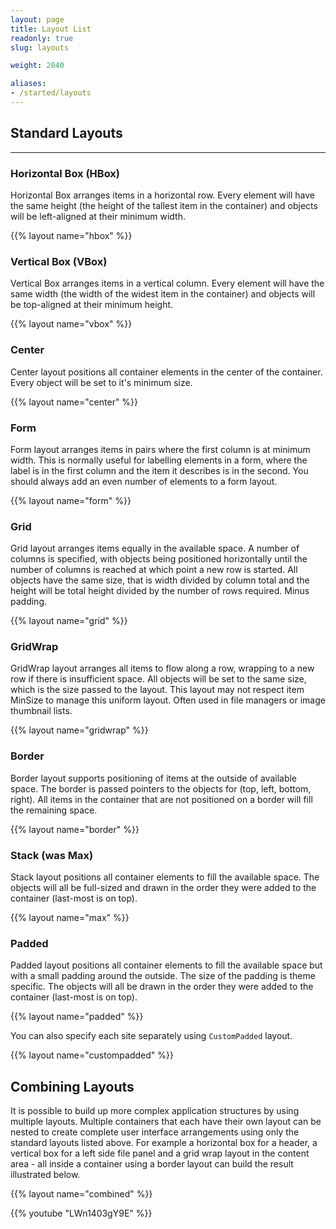 ```yaml
---
layout: page
title: Layout List
readonly: true
slug: layouts

weight: 2040

aliases:
- /started/layouts
---
```


<style>
  html:not([data-dark-mode]) img.layout.light {
    display: visible;
  }

  html:not([data-dark-mode]) img.layout.dark {
    display: none;
  }

  html[data-dark-mode] img.layout.light {
    display: none;
  }

  html[data-dark-mode] img.layout.dark {
    display: visible;
  }
</style>

## Standard Layouts

---

### Horizontal Box (HBox)

Horizontal Box arranges items in a horizontal row.
Every element will have the same height (the height of the tallest item in the container)
and objects will be left-aligned at their minimum width.

{{% layout name="hbox" %}}

### Vertical Box (VBox)

Vertical Box arranges items in a vertical column.
Every element will have the same width (the width of the widest item in the container)
and objects will be top-aligned at their minimum height.

{{% layout name="vbox" %}}

### Center

Center layout positions all container elements in the center of the container.
Every object will be set to it's minimum size.

{{% layout name="center" %}}

### Form

Form layout arranges items in pairs where the first column is at minimum width.
This is normally useful for labelling elements in a form, where the label is in the first
column and the item it describes is in the second.
You should always add an even number of elements to a form layout.

{{% layout name="form" %}}

### Grid

Grid layout arranges items equally in the available space.
A number of columns is specified, with objects being positioned horizontally
until the number of columns is reached at which point a new row is started.
All objects have the same size, that is width divided by column total and
the height will be total height divided by the number of rows required. Minus padding.

{{% layout name="grid" %}}

### GridWrap

GridWrap layout arranges all items to flow along a row, wrapping to a new row if there is insufficient space.
All objects will be set to the same size, which is the size passed to the layout.
This layout may not respect item MinSize to manage this uniform layout.
Often used in file managers or image thumbnail lists.

{{% layout name="gridwrap" %}}

### Border

Border layout supports positioning of items at the outside of available space.
The border is passed pointers to the objects for (top, left, bottom, right).
All items in the container that are not positioned on a border will fill the remaining space.

{{% layout name="border" %}}

### Stack (was Max)

Stack layout positions all container elements to fill the available space.
The objects will all be full-sized and drawn in the order they were added
to the container (last-most is on top).

{{% layout name="max" %}}

### Padded

Padded layout positions all container elements to fill the available space
but with a small padding around the outside. The size of the padding is theme
specific. The objects will all be drawn in the order they were added
to the container (last-most is on top).

{{% layout name="padded" %}}

You can also specify each site separately using `CustomPadded` layout.

{{% layout name="custompadded" %}}

## Combining Layouts

It is possible to build up more complex application structures by using multiple layouts.
Multiple containers that each have their own layout can be nested to create complete user 
interface arrangements using only the standard layouts listed above.
For example a horizontal box for a header, a vertical box for a left side file panel and a grid 
wrap layout in the content area - all inside a container using a border layout can build the result illustrated below.

{{% layout name="combined" %}}

{{% youtube "LWn1403gY9E" %}}
